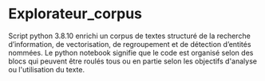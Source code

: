 # Explorateur_corpus
Script python 3.8.10 enrichi un corpus de textes structuré de la recherche d’information, de vectorisation, de regroupement et de détection d’entités nommées. Le python notebook signifie que le code est organisé selon des blocs qui peuvent être roulés tous ou en partie selon les objectifs d'analyse ou l'utilisation du texte. 
